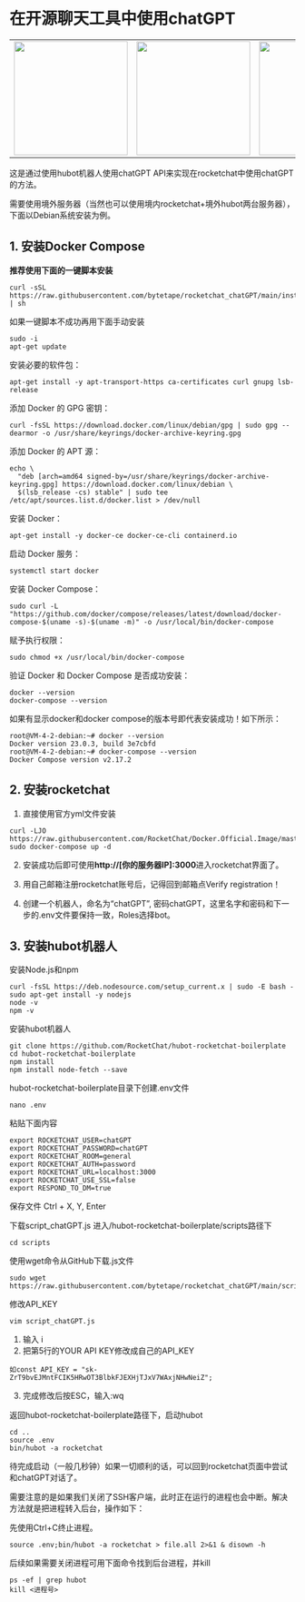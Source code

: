 # 在开源聊天工具中使用chatGPT
<table style="border-collapse: collapse;">
  <tr>
    <td style="border: none;"><img src="https://user-images.githubusercontent.com/130202349/230718521-517d13eb-7cad-41f4-8dbb-e7e7ce3206e1.png" height="200"></td>
    <td style="border: none;"><img src="https://user-images.githubusercontent.com/130202349/230718323-9d70a89a-6830-46ca-8240-9c1df15ca5bd.jpg" height="200"></td>
    <td style="border: none;"><img src="https://user-images.githubusercontent.com/130202349/230718174-0c408dc3-d8fb-4e72-a581-f898b1c06bc9.png" height="200"></td>
  </tr>
</table>

这是通过使用hubot机器人使用chatGPT API来实现在rocketchat中使用chatGPT的方法。

需要使用境外服务器（当然也可以使用境内rocketchat+境外hubot两台服务器），下面以Debian系统安装为例。

## 1. 安装Docker Compose
**推荐使用下面的一键脚本安装**
```
curl -sSL https://raw.githubusercontent.com/bytetape/rocketchat_chatGPT/main/installDockerCompose_debian.sh | sh
```
如果一键脚本不成功再用下面手动安装
```
sudo -i
apt-get update
```
安装必要的软件包：
```
apt-get install -y apt-transport-https ca-certificates curl gnupg lsb-release
```
添加 Docker 的 GPG 密钥：
```
curl -fsSL https://download.docker.com/linux/debian/gpg | sudo gpg --dearmor -o /usr/share/keyrings/docker-archive-keyring.gpg
```
添加 Docker 的 APT 源：
```
echo \
  "deb [arch=amd64 signed-by=/usr/share/keyrings/docker-archive-keyring.gpg] https://download.docker.com/linux/debian \
  $(lsb_release -cs) stable" | sudo tee /etc/apt/sources.list.d/docker.list > /dev/null
```
安装 Docker：
```
apt-get install -y docker-ce docker-ce-cli containerd.io
```
启动 Docker 服务：
```
systemctl start docker
```
安装 Docker Compose：
```
sudo curl -L "https://github.com/docker/compose/releases/latest/download/docker-compose-$(uname -s)-$(uname -m)" -o /usr/local/bin/docker-compose
```
赋予执行权限：
```
sudo chmod +x /usr/local/bin/docker-compose
```
验证 Docker 和 Docker Compose 是否成功安装：
```
docker --version
docker-compose --version
```
如果有显示docker和docker compose的版本号即代表安装成功！如下所示：
```
root@VM-4-2-debian:~# docker --version
Docker version 23.0.3, build 3e7cbfd
root@VM-4-2-debian:~# docker-compose --version
Docker Compose version v2.17.2
```
## 2. 安装rocketchat
1. 直接使用官方yml文件安装
```
curl -LJO https://raw.githubusercontent.com/RocketChat/Docker.Official.Image/master/compose.yml
sudo docker-compose up -d
```
2. 安装成功后即可使用**http://[你的服务器IP]:3000**进入rocketchat界面了。

3. 用自己邮箱注册rocketchat账号后，记得回到邮箱点Verify registration！

4. 创建一个机器人，命名为“chatGPT”, 密码chatGPT，这里名字和密码和下一步的.env文件要保持一致，Roles选择bot。
## 3. 安装hubot机器人
安装Node.js和npm
```
curl -fsSL https://deb.nodesource.com/setup_current.x | sudo -E bash -
sudo apt-get install -y nodejs
node -v
npm -v
```
安装hubot机器人
```
git clone https://github.com/RocketChat/hubot-rocketchat-boilerplate
cd hubot-rocketchat-boilerplate
npm install
npm install node-fetch --save
```
hubot-rocketchat-boilerplate目录下创建.env文件
```
nano .env
```
粘贴下面内容
```
export ROCKETCHAT_USER=chatGPT
export ROCKETCHAT_PASSWORD=chatGPT
export ROCKETCHAT_ROOM=general
export ROCKETCHAT_AUTH=password
export ROCKETCHAT_URL=localhost:3000
export ROCKETCHAT_USE_SSL=false
export RESPOND_TO_DM=true
```
保存文件
Ctrl + X, Y, Enter

下载script_chatGPT.js
进入/hubot-rocketchat-boilerplate/scripts路径下
```
cd scripts
```
使用wget命令从GitHub下载.js文件
```
sudo wget https://raw.githubusercontent.com/bytetape/rocketchat_chatGPT/main/script_chatGPT.js
```
修改API_KEY
```
vim script_chatGPT.js
```
1. 输入 i
2. 把第5行的YOUR API KEY修改成自己的API_KEY
```
如const API_KEY = "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";
```
3. 完成修改后按ESC，输入:wq

返回hubot-rocketchat-boilerplate路径下，启动hubot
```
cd ..
source .env
bin/hubot -a rocketchat
```
待完成启动（一般几秒钟）如果一切顺利的话，可以回到rocketchat页面中尝试和chatGPT对话了。

需要注意的是如果我们关闭了SSH客户端，此时正在运行的进程也会中断。解决方法就是把进程转入后台，操作如下：

先使用Ctrl+C终止进程。
```
source .env;bin/hubot -a rocketchat > file.all 2>&1 & disown -h
```
后续如果需要关闭进程可用下面命令找到后台进程，并kill
```
ps -ef | grep hubot
kill <进程号>
```
